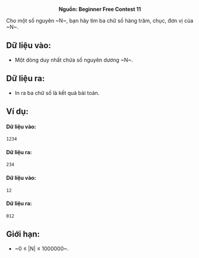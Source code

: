 **<center>Nguồn: Beginner Free Contest 11</center>**

Cho một số nguyên ~N~, bạn hãy tìm ba chữ số hàng trăm, chục, đơn vị của ~N~.

## Dữ liệu vào:
- Một dòng duy nhất chứa số nguyên dương ~N~.

## Dữ liệu ra:
- In ra ba chữ số là kết quả bài toán.

## Ví dụ:
#### Dữ liệu vào:
```
1234
```

#### Dữ liệu ra:
```
234
```

#### Dữ liệu vào:
```
12
```

#### Dữ liệu ra:
```
012
```

## Giới hạn:
- ~0 ≤ |N| ≤ 1000000~.
